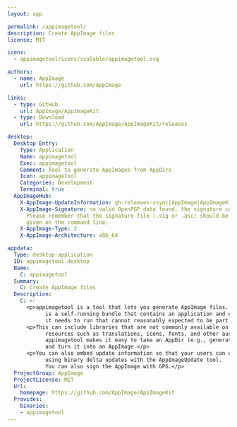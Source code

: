 ```yaml
---
layout: app

permalink: /appimagetool/
description: Create AppImage files
license: MIT

icons:
  - appimagetool/icons/scalable/appimagetool.svg

authors:
  - name: AppImage
    url: https://github.com/AppImage

links:
  - type: GitHub
    url: AppImage/AppImageKit
  - type: Download
    url: https://github.com/AppImage/AppImageKit/releases

desktop:
  Desktop Entry:
    Type: Application
    Name: appimagetool
    Exec: appimagetool
    Comment: Tool to generate AppImages from AppDirs
    Icon: appimagetool
    Categories: Development
    Terminal: true
  AppImageHub:
    X-AppImage-UpdateInformation: gh-releases-zsync|AppImage|AppImageKit|continuous|appimagetool-x86_64.AppImage.zsync
    X-AppImage-Signature: no valid OpenPGP data found. the signature could not be verified.
      Please remember that the signature file (.sig or .asc) should be the first file
      given on the command line.
    X-AppImage-Type: 2
    X-AppImage-Architecture: x86_64

appdata:
  Type: desktop-application
  ID: appimagetool.desktop
  Name:
    C: appimagetool
  Summary:
    C: Create AppImage files
  Description:
    C: >-
      <p>appimagetool is a tool that lets you generate AppImage files. An AppImage
            is a self-running bundle that contains an application and everything
            it needs to run that cannot reasonably expected to be part of each target system.</p>
      <p>This can include libraries that are not commonly available on target systems,
            resources such as translations, icons, fonts, and other auxiliary files.
            appimagetool makes it easy to take an AppDir (e.g., generated by linuxdeployqt)
            and turn it into an AppImage.</p>
      <p>You can also embed update information so that your users can update the AppImage
            using binary delta updates with the AppImageUpdate tool.
            You can also sign the AppImage with GPG.</p>
  ProjectGroup: AppImage
  ProjectLicense: MIT
  Url:
    homepage: https://github.com/AppImage/AppImageKit
  Provides:
    binaries:
    - appimagetool
---
```

